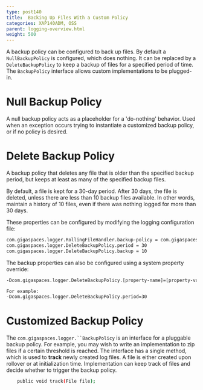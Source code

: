 ```yaml
---
type: post140
title:  Backing Up Files With a Custom Policy
categories: XAP140ADM, OSS
parent: logging-overview.html
weight: 500
---
```




A backup policy can be configured to back up files. By default a `NullBackupPolicy` is configured, which does nothing. It can be replaced by a `DeleteBackupPolicy` to keep a backup of files for a specified period of time. The `BackupPolicy` interface allows custom implementations to be plugged-in.

# Null Backup Policy

A null backup policy acts as a placeholder for a 'do-nothing' behavior. Used when an exception occurs trying to instantiate a customized backup policy, or if no policy is desired.

# Delete Backup Policy

A backup policy that deletes any file that is older than the specified backup period, but keeps at least as many of the specified backup files.

By default, a file is kept for a 30-day period. After 30 days, the file is deleted, unless there are less than 10 backup files available. In other words, maintain a history of 10 files, even if there was nothing logged for more than 30 days.

These properties can be configured by modifying the logging configuration file:


```bash
com.gigaspaces.logger.RollingFileHandler.backup-policy = com.gigaspaces.logger.DeleteBackupPolicy
com.gigaspaces.logger.DeleteBackupPolicy.period = 30
com.gigaspaces.logger.DeleteBackupPolicy.backup = 10
```

The backup properties can also be configured using a system property override:


```bash
-Dcom.gigaspaces.logger.DeleteBackupPolicy.[property-name]=[property-value]

For example:
-Dcom.gigaspaces.logger.DeleteBackupPolicy.period=30
```

# Customized Backup Policy

The `com.gigaspaces.logger.``BackupPolicy` is an interface for a pluggable backup policy. For example, you may wish to write an implementation to zip files if a certain threshold is reached. The interface has a single method, which is used to **track** newly created log files. A file is either created upon rollover or at initialization time. Implementation can keep track of files and decide whether to trigger the backup policy.


```bash
    public void track(File file);
```

